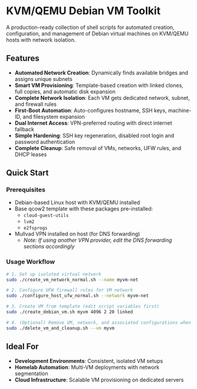 # KVM/QEMU Debian VM Toolkit
A production-ready collection of shell scripts for automated creation, configuration, and management of Debian virtual machines on KVM/QEMU hosts with network isolation.

## Features
- **Automated Network Creation**: Dynamically finds available bridges and assigns unique subnets
- **Smart VM Provisioning**: Template-based creation with linked clones, full copies, and automatic disk expansion
- **Complete Network Isolation**: Each VM gets dedicated network, subnet, and firewall rules
- **First-Boot Automation**: Auto-configures hostname, SSH keys, machine-ID, and filesystem expansion
- **Dual Internet Access**: VPN-preferred routing with direct internet fallback
- **Simple Hardening**: SSH key regeneration, disabled root login and password authentication
- **Complete Cleanup**: Safe removal of VMs, networks, UFW rules, and DHCP leases

## Quick Start

### Prerequisites
- Debian-based Linux host with KVM/QEMU installed
- Base qcow2 template with these packages pre-installed:
  - `cloud-guest-utils`
  - `lvm2`
  - `e2fsprogs`
- Mullvad VPN installed on host (for DNS forwarding)
  - *Note: If using another VPN provider, edit the DNS forwarding sections accordingly*

### Usage Workflow
```bash
# 1. Set up isolated virtual network
sudo ./create_vm_network_normal.sh --name myvm-net

# 2. Configure UFW firewall rules for VM network
sudo ./configure_host_ufw_normal.sh --network myvm-net

# 3. Create VM from template (edit script variables first)
sudo ./create_debian_vm.sh myvm 4096 2 20 linked

# 4. (Optional) Remove VM, network, and associated configurations when no longer needed
sudo ./delete_vm_and_cleanup.sh --vm myvm
```

## Ideal For
- **Development Environments**: Consistent, isolated VM setups
- **Homelab Automation**: Multi-VM deployments with network segmentation  
- **Cloud Infrastructure**: Scalable VM provisioning on dedicated servers